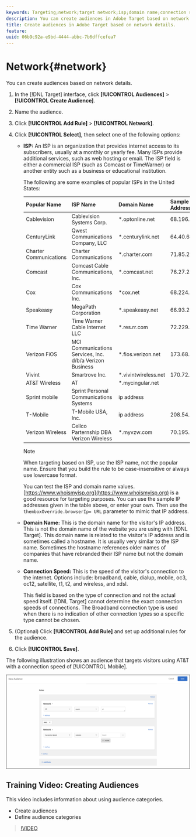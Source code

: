 ```yaml
---
keywords: Targeting;network;target network;isp;domain name;connection speed;target isp;target domain name;target connection speed
description: You can create audiences in Adobe Target based on network details.
title: Create audiences in Adobe Target based on network details.
feature: 
uuid: 06b9c92a-e9bd-4444-abbc-7b6dffcefea7
---
```


# Network{#network}

You can create audiences based on network details.

1. In the [!DNL Target] interface, click **[!UICONTROL Audiences]** > **[!UICONTROL Create Audience]**. 
1. Name the audience. 
1. Click **[!UICONTROL Add Rule]** > **[!UICONTROL Network]**.
1. Click **[!UICONTROL Select]**, then select one of the following options:

    * **ISP:** An ISP is an organization that provides internet access to its subscribers, usually at a monthly or yearly fee. Many ISPs provide additional services, such as web hosting or email. The ISP field is either a commercial ISP (such as Comcast or TimeWarner) or another entity such as a business or educational institution.

      The following are some examples of popular ISPs in the United States:

      |  Popular Name  | ISP Name  | Domain Name  | Sample IP Address  |
      |---|---|---|---|
      |  Cablevision  | Cablevision Systems Corp.  | &#42;.optonline.net  | 68.196.130.239  |
      |  CenturyLink  | Qwest Communications Company, LLC  | &#42;.centurylink.net  | 64.40.65.0  |
      |  Charter Communications  | Charter Communications  | &#42;.charter.com  | 71.85.225.124  |
      |  Comcast  | Comcast Cable Communications, Inc.  | &#42;.comcast.net  | 76.27.24.28  |
      |  Cox  | Cox Communications Inc.  | &#42;cox.net  | 68.224.174.22  |
      |  Speakeasy  | MegaPath Corporation  | &#42;.speakeasy.net  | 66.93.240.0  |
      |  Time Warner  | Time Warner Cable Internet LLC  | &#42;.res.rr.com  | 72.229.28.185  |
      |  Verizon FiOS  | MCI Communications Services, Inc. d/b/a Verizon Business  | &#42;.fios.verizon.net  | 173.68.112.34  |
      |  Vivint  | Smartrove Inc.  | &#42;.vivintwireless.net  | 170.72.26.105  |
      |  AT&T Wireless  | AT  | &#42;.mycingular.net  |  |
      |  Sprint mobile  | Sprint Personal Communications Systems  | ip address  |  |
      |  T-Mobile  | T-Mobile USA, Inc.  | ip address  | 208.54.86.0  |
      |  Verizon Wireless  | Cellco Parternship DBA Verizon Wireless  | &#42;.myvzw.com  | 70.195.74.199  |

      >[!NOTE]
      >
      >When targeting based on ISP, use the ISP name, not the popular name. Ensure that you build the rule to be case-insensitive or always use lowercase format.

      You can test the ISP and domain name values. [https://www.whoismyisp.org](https://www.whoismyisp.org) is a good resource for targeting purposes. You can use the sample IP addresses given in the table above, or enter your own. Then use the `themboxOverride.browserIp= URL` parameter to mimic that IP address. 
    
    * **Domain Name:** This is the domain name for the visitor's IP address. This is not the domain name of the website you are using with [!DNL Target]. This domain name is related to the visitor's IP address and is sometimes called a hostname. It is usually very similar to the ISP name. Sometimes the hostname references older names of companies that have rebranded their ISP name but not the domain name. 
    * **Connection Speed:** This is the speed of the visitor's connection to the internet. Options include: broadband, cable, dialup, mobile, oc3, oc12, satellite, t1, t2, and wireless, and xdsl.

      This field is based on the type of connection and not the actual speed itself. [!DNL Target] cannot determine the exact connection speeds of connections. The Broadband connection type is used when there is no indication of other connection types so a specific type cannot be chosen.

1. (Optional) Click **[!UICONTROL Add Rule]** and set up additional rules for the audience. 
1. Click **[!UICONTROL Save]**.

The following illustration shows an audience that targets visitors using AT&T with a connection speed of [!UICONTROL Mobile].

![Network target](assets/target_network.png)

## Training Video: Creating Audiences

This video includes information about using audience categories.

* Create audiences 
* Define audience categories

>[!VIDEO](https://video.tv.adobe.com/v/17392)